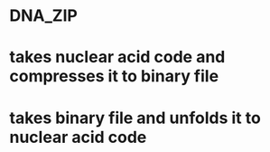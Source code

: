 # DNA_ZIP
# takes nuclear acid code and compresses it to binary file
# takes binary file and unfolds it to nuclear acid code

